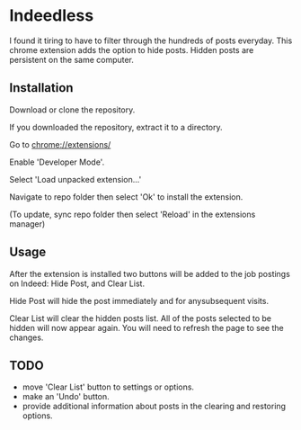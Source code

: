 # Indeedless
I found it tiring to have to filter through the hundreds of posts everyday. This chrome extension adds the option to hide posts. Hidden posts are persistent on the same computer. 

## Installation

Download or clone the repository.

If you downloaded the repository, extract it to a directory.

Go to [chrome://extensions/](chrome://extensions/) 

Enable 'Developer Mode'.

Select 'Load unpacked extension...'

Navigate to repo folder then select 'Ok' to install the extension.

(To update, sync repo folder then select 'Reload' in the extensions manager)

## Usage

After the extension is installed two buttons will be added to the job postings on Indeed: Hide Post, and Clear List.

Hide Post will hide the post immediately and for anysubsequent visits.

Clear List will clear the hidden posts list. All of the posts selected to be hidden will now appear again. You will need to refresh the page to see the changes.

## TODO

- move 'Clear List' button to settings or options.
- make an 'Undo' button.
- provide additional information about posts in the clearing and restoring options.
